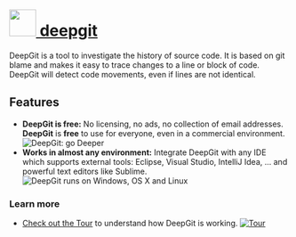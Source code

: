 # [<img src="https://cdn.rawgit.com/AdmiringWorm/chocolatey-packages/7dde21b3f1e1dd5d27ce9e387b2a0da2ee7004fb/icons/deepgit.png" height="48" width="48" /> deepgit](https://chocolatey.org/packages/deepgit)

DeepGit is a tool to investigate the history of source code. It is based on git blame and makes it easy to trace changes to a line or block of code. DeepGit will detect code movements, even if lines are not identical.

## Features
- **DeepGit is free:** No licensing, no ads, no collection of email addresses. **DeepGit** is **free** to use for everyone, even in a commercial environment. ![DeepGit: go Deeper](https://www.syntevo.com/deepgit/img/index/go-deeper.png)
- **Works in almost any environment:** Integrate DeepGit with any IDE which supports external tools: Eclipse, Visual Studio, IntelliJ Idea, ... and powerful text editors like Sublime. ![DeepGit runs on Windows, OS X and Linux](https://www.syntevo.com/deepgit/img/index/platforms.png)

### Learn more
- [Check out the Tour](https://www.syntevo.com/deepgit/tour) to understand how DeepGit is working. [![Tour](https://www.syntevo.com/deepgit/img/index/tour.png)](https://www.syntevo.com/deepgit/tour)


